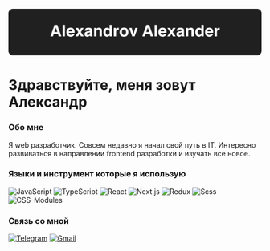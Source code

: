 [![Header](https://github.com/aleksnvkznsk/aleksnvkznsk/blob/main/content/header.png)](https://github.com/aleksnvkznsk)

# Здравствуйте, меня зовут Александр

### Обо мне

Я web разработчик. Совсем недавно я начал свой путь в IT. Интересно развиваться в направлении frontend разработки и изучать все новое.

### Языки и инструмент которые я использую

![JavaScript](https://img.shields.io/badge/-JavaScript-090909?style=for-the-badge&logo=JavaScript&logoColor=E9D54D)
![TypeScript](https://img.shields.io/badge/-TypeScript-090909?style=for-the-badge&logo=TypeScript&logoColor=0478d1)
![React](https://img.shields.io/badge/-React-090909?style=for-the-badge&logo=React&logoColor=11b1f0)
![Next.js](https://img.shields.io/badge/-Next.js-090909?style=for-the-badge&logo=Next.js&logoColor=f2f5f7)
![Redux](https://img.shields.io/badge/-Redux-090909?style=for-the-badge&logo=Redux&logoColor=9e31de)
![Scss](https://img.shields.io/badge/-SASS/SCSS-090909?style=for-the-badge&logo=SASS&logoColor=f22e52)
![CSS-Modules](https://img.shields.io/badge/-CSS_Modules-090909?style=for-the-badge&logo=CSS-Modules&logoColor=f2f5f7)

### Связь со мной

[![Telegram](https://img.shields.io/badge/-Telegram-090909?style=for-the-badge&logo=telegram&logoColor=27A0D9)](https://t.me/aleks_nvkz)
[![Gmail](https://img.shields.io/badge/-Gmail-090909?style=for-the-badge&logo=Gmail&logoColor=4F7DB3)](mailto:aleksandrov.developer@gmail.com)
